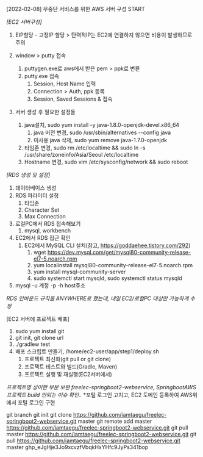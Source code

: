 [2022-02-08] 무중단 서비스를 위한 AWS 서버 구성 START 

*[EC2 서버구성]*
1. EIP할당 - 고정IP 할당
		> 탄력적IP는 EC2에 연결하지 않으면 비용이 발생하므로 주의
		
1. window > putty 접속
	1. puttygen.exe로 aws에서 받은 pem > ppk로 변환
	1. putty.exe 접속
		1. Session, Host Name 입력
		1. Connection > Auth, ppk 등록
		1. Session, Saved Sessions & 접속 
		
1. 서버 생성 후 필요한 설정들
	1. java설치, sudo yum install -y java-1.8.0-openjdk-devel.x86_64
		1. java 버전 변경, sudo /usr/sbin/alternatives --config java
		1. 미사용 java 삭제, sudo yum remove java-1.7.0-openjdk
	1. 타임존 변경, sudo rm /etc/localtime && sudo ln -s /usr/share/zoneinfo/Asia/Seoul /etc/localtime
	1. Hostname 변경, sudo vim /etc/sysconfig/network && sudo reboot
		
		
*[RDS 생성 및 설정]*

1. 데이터베이스 생성
1. RDS 파라미터 설정
	1. 타임존
	1. Character Set
	1. Max Connection
1. 로컬PC에서 RDS 접속해보기
	1. mysql, workbench
1. EC2에서 RDS 접근 확인 
	1. EC2에서 MySQL CLI 설치(참고, https://goddaehee.tistory.com/292)
		1. wget https://dev.mysql.com/get/mysql80-community-release-el7-5.noarch.rpm
		1. yum localinstall mysql80-community-release-el7-5.noarch.rpm
		1. yum install mysql-community-server
		1. sudo systemctl start mysqld, sudo systemctl status mysqld
1. mysql -u 계정 -p -h host주소

*RDS 인바운드 규칙을 ANYWHERE로 했는데, 내일 EC2/로컬PC 대상만 가능하게 수정*

[EC2 서버에 프로젝트 배포]

1. sudo yum install git
1. git init, git clone url
1. ./gradlew test 
1. 배포 스크립트 만들기, /home/ec2-user/app/step1/deploy.sh
	1. 프로젝트 최신화(git pull or git clone)
	1. 프로젝트 테스트와 빌드(Gradle, Maven)
	1. 프로젝트 실행 및 재실행(EC2서버에서) 
	
	
*프로젝트명 상이한 부분 보완 freelec-springboot2-webservice, SpringbootAWS*
*프로젝트 build 안되는 이슈 확인..*
*포털 로그인 고치고, EC2 도메인 등록하여 AWS위에서 포털 로그인 구현 

git branch
git init
git clone https://github.com/iamtaegu/freelec-springboot2-webservice.git master
git remote add master https://github.com/iamtaegu/freelec-springboot2-webservice.git
git pull master https://github.com/iamtaegu/freelec-springboot2-webservice.git
git pull https://github.com/iamtaegu/freelec-springboot2-webservice.git master
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
